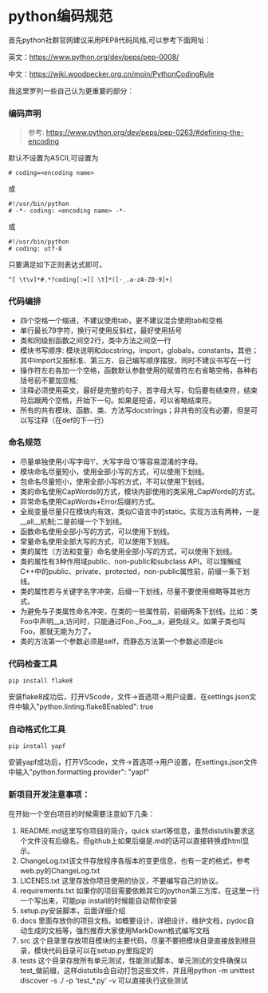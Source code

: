 # python编码规范


首先python社群官网建议采用PEP8代码风格,可以参考下面网址：

英文：https://www.python.org/dev/peps/pep-0008/

中文：https://wiki.woodpecker.org.cn/moin/PythonCodingRule

我这里罗列一些自己认为更重要的部分：

### 编码声明

> 参考: https://www.python.org/dev/peps/pep-0263/#defining-the-encoding

默认不设置为ASCII,可设置为
```
# coding=<encoding name> 
```
或
```
#!/usr/bin/python
# -*- coding: <encoding name> -*-
```
或
```
#!/usr/bin/python
# coding: utf-8
```
只要满足如下正则表达式即可。
```
^[ \t\v]*#.*?coding[:=][ \t]*([-_.a-zA-Z0-9]+)  
```

### 代码编排
* 四个空格一个缩进，不建议使用tab，更不建议混合使用tab和空格
* 单行最长79字符，换行可使用反斜杠，最好使用括号
* 类和同级别函数之间空2行，类中方法之间空一行
* 模块书写顺序: 模块说明和docstring，import，globals，constants，其他；其中import又按标准、第三方、自己编写顺序摆放，同时不建议书写在一行
* 操作符左右各加一个空格，函数默认参数使用的赋值符左右省略空格，各种右括号前不要加空格;
* 注释必须使用英文，最好是完整的句子，首字母大写，句后要有结束符，结束符后跟两个空格，开始下一句。如果是短语，可以省略结束符。
* 所有的共有模块、函数、类、方法写docstrings；非共有的没有必要，但是可以写注释（在def的下一行）

### 命名规范
* 尽量单独使用小写字母‘l’，大写字母‘O’等容易混淆的字母。
* 模块命名尽量短小，使用全部小写的方式，可以使用下划线。
* 包命名尽量短小，使用全部小写的方式，不可以使用下划线。
* 类的命名使用CapWords的方式，模块内部使用的类采用_CapWords的方式。
* 异常命名使用CapWords+Error后缀的方式。
* 全局变量尽量只在模块内有效，类似C语言中的static。实现方法有两种，一是__all__机制;二是前缀一个下划线。
* 函数命名使用全部小写的方式，可以使用下划线。
* 常量命名使用全部大写的方式，可以使用下划线。
* 类的属性（方法和变量）命名使用全部小写的方式，可以使用下划线。
* 类的属性有3种作用域public、non-public和subclass API，可以理解成C++中的public、private、protected，non-public属性前，前缀一条下划线。
* 类的属性若与关键字名字冲突，后缀一下划线，尽量不要使用缩略等其他方式。
* 为避免与子类属性命名冲突，在类的一些属性前，前缀两条下划线。比如：类Foo中声明__a,访问时，只能通过Foo._Foo__a，避免歧义。如果子类也叫Foo，那就无能为力了。
* 类的方法第一个参数必须是self，而静态方法第一个参数必须是cls

### 代码检查工具
```
pip install flake8
```
安装flake8成功后，打开VScode，文件->首选项->用户设置，在settings.json文件中输入"python.linting.flake8Enabled": true

### 自动格式化工具
```
pip install yapf
```
安装yapf成功后，打开VScode，文件->首选项->用户设置，在settings.json文件中输入"python.formatting.provider": "yapf"

### 新项目开发注意事项：

在开始一个空白项目的时候需要注意如下几条：

1. README.md这里写你项目的简介，quick start等信息，虽然distutils要求这个文件没有后缀名，但github上如果后缀是.md的话可以直接转换成html显示。
2. ChangeLog.txt该文件存放程序各版本的变更信息，也有一定的格式，参考web.py的ChangeLog.txt
3. LICENES.txt 这里存放你项目使用的协议，不要编写自己的协议。
4. requirements.txt 如果你的项目需要依赖其它的python第三方库，在这里一行一个写出来，可能pip install的时候能自动帮你安装
5. setup.py安装脚本，后面详细介绍
6. docs 里面存放你的项目文档，如概要设计，详细设计，维护文档，pydoc自动生成的文档等，强烈推荐大家使用MarkDown格式编写文档
7. src 这个目录里存放项目模块的主要代码，尽量不要把模块目录直接放到根目录，模块代码目录可以在setup.py里指定的
8. tests 这个目录存放所有单元测试，性能测试脚本，单元测试的文件确保以test_做前缀，这样distutils会自动打包这些文件，并且用python -m unittest discover -s ./ -p 'test_*.py' -v 可以直接执行这些测试

